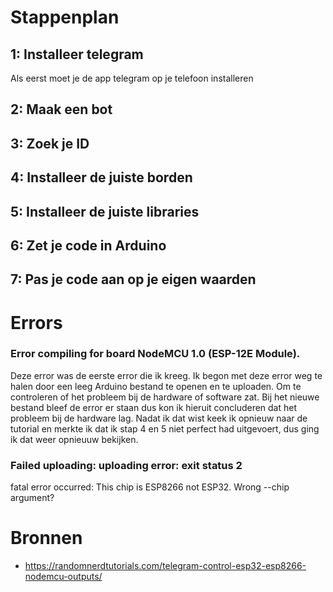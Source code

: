 # Stappenplan

## 1: Installeer telegram

Als eerst moet je de app telegram op je telefoon installeren

## 2: Maak een bot


## 3: Zoek je ID

## 4: Installeer de juiste borden

## 5: Installeer de juiste libraries

## 6: Zet je code in Arduino

## 7: Pas je code aan op je eigen waarden

# Errors
### Error compiling for board NodeMCU 1.0 (ESP-12E Module).
Deze error was de eerste error die ik kreeg.
Ik begon met deze error weg te halen door een leeg Arduino bestand te openen en te uploaden. Om te controleren of het probleem bij de hardware of software zat.
Bij het nieuwe bestand bleef de error er staan dus kon ik hieruit concluderen dat het probleem bij de hardware lag. 
Nadat ik dat wist keek ik opnieuw naar de tutorial en merkte ik dat ik stap 4 en 5 niet perfect had uitgevoert, dus ging ik dat weer opnieuuw bekijken.

###  Failed uploading: uploading error: exit status 2
fatal error occurred: This chip is ESP8266 not ESP32. Wrong --chip argument?

# Bronnen
- https://randomnerdtutorials.com/telegram-control-esp32-esp8266-nodemcu-outputs/
